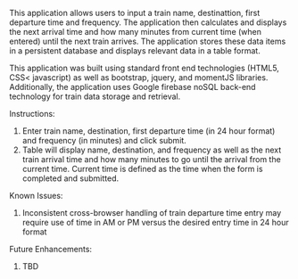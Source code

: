 This application allows users to input a train name, destinattion, first departure time and frequency.  The application then calculates and displays the next arrival time and how many minutes from current time (when entered) until the next train arrives.  The application stores these data items in a persistent database and displays relevant data in a table format.

This application was built using standard front end technologies (HTML5, CSS< javascript) as well as bootstrap, jquery, and momentJS libraries.  Additionally, the application uses Google firebase noSQL back-end technology for train data storage and retrieval.

Instructions:
1.  Enter train name, destination, first departure time (in 24 hour format) and frequency (in minutes) and click submit.
2.  Table will display name, destination, and frequency as well as the next train arrival time and how many minutes to go until the arrival from the current time.  Current time is defined as the time when the form is completed and submitted.

Known Issues:
1.  Inconsistent cross-browser handling of train departure time entry may require use of time in AM or PM versus the desired entry time in 24 hour format

Future Enhancements:
1.  TBD